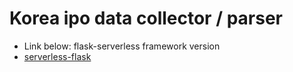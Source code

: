 # Korea ipo data collector / parser

* Link below: flask-serverless framework version
* [serverless-flask](https://github.com/qhqnf/flask-serverless)